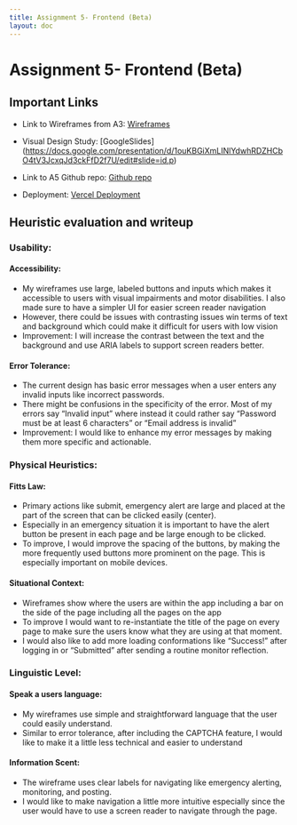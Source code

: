 ```yaml
---
title: Assignment 5- Frontend (Beta)
layout: doc
---
```


# Assignment 5- Frontend (Beta)

## Important Links
- Link to Wireframes from A3: [Wireframes](https://www.figma.com/design/WKxhMFRzPR1yDqL3s9WpRt/A3%3A-Convergent-Design-Wireframes?node-id=0-1)

- Visual Design Study: [GoogleSlides] (https://docs.google.com/presentation/d/1ouKBGiXmLINlYdwhRDZHCbO4tV3JcxqJd3ckFfD2f7U/edit#slide=id.p)

- Link to A5 Github repo: [Github repo](https://github.com/manasakudumu/noor-frontend)

- Deployment: [Vercel Deployment](https://vercel.com/manasa-kudumus-projects/noor-frontend)


## Heuristic evaluation and writeup
### Usability:
#### Accessibility:
- My wireframes use large, labeled buttons and inputs which makes it accessible to users with visual impairments and motor disabilities. I also made sure to have a simpler UI for easier screen reader navigation
- However, there could be issues with contrasting issues win terms of text and background which could make it difficult for users with low vision
- Improvement: I will increase the contrast between the text and the background and use ARIA labels to support screen readers better.
#### Error Tolerance: 
- The current design has basic error messages when a user enters any invalid inputs like incorrect passwords.
- There might be confusions in the specificity of the error. Most of my errors say “Invalid input” where instead it could rather say “Password must be at least 6 characters” or “Email address is invalid”
- Improvement: I would like to enhance my error messages by making them more specific and actionable.

### Physical Heuristics:
#### Fitts Law: 	
- Primary actions like submit, emergency alert are large and placed at the part of the screen that can be clicked easily (center).
- Especially in an emergency situation it is important to have the alert button be present in each page and be large enough to be clicked.
- To improve, I would improve the spacing of the buttons, by making the more frequently used buttons more prominent on the page. This is especially important on mobile devices.
#### Situational Context:
- Wireframes show where the users are within the app including a bar on the side of the page including all the pages on the app
- To improve I would want to re-instantiate the title of the page on every page to make sure the users know what they are using at that moment.
- I would also like to add more loading conformations like “Success!” after logging in or “Submitted” after sending a routine monitor reflection.

### Linguistic Level:
#### Speak a users language:
- My wireframes use simple and straightforward language that the user could easily understand. 
- Similar to error tolerance, after including the CAPTCHA feature, I would like to make it a little less technical and easier to understand
#### Information Scent: 
- The wireframe uses clear labels for navigating like emergency alerting, monitoring, and posting. 
- I would like to make navigation a little more intuitive especially since the user would have to use a screen reader to navigate through the page. 
